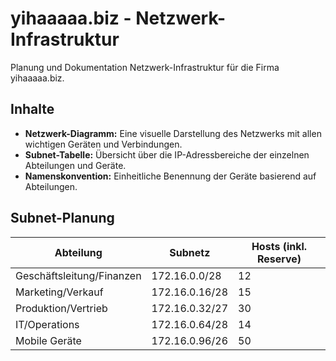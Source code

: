 # yihaaaaa.biz - Netzwerk-Infrastruktur

Planung und Dokumentation Netzwerk-Infrastruktur für die Firma yihaaaaa.biz.

## Inhalte

- **Netzwerk-Diagramm:** Eine visuelle Darstellung des Netzwerks mit allen wichtigen Geräten und Verbindungen.
- **Subnet-Tabelle:** Übersicht über die IP-Adressbereiche der einzelnen Abteilungen und Geräte.
- **Namenskonvention:** Einheitliche Benennung der Geräte basierend auf Abteilungen.

## Subnet-Planung

| Abteilung                    | Subnetz        | Hosts (inkl. Reserve) |
|------------------------------|----------------|------------------------|
| Geschäftsleitung/Finanzen    | 172.16.0.0/28  | 12                     |
| Marketing/Verkauf            | 172.16.0.16/28 | 15                     |
| Produktion/Vertrieb          | 172.16.0.32/27 | 30                     |
| IT/Operations                | 172.16.0.64/28 | 14                     |
| Mobile Geräte                | 172.16.0.96/26 | 50                     |

